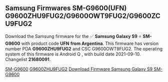 <h2>Samsung Firmwares SM-G9600(UFN) G9600ZHU9FUG2/G9600OWT9FUG2/G9600ZCU9FUG2</h2>
Download the Samsung firmware for the ✅ <strong>Samsung Galaxy S9 </strong> ⭐ <strong>SM-G9600</strong> with product code <strong>UFN</strong> <strong> from Argentina</strong>. This firmware has version number PDA <strong>G9600ZHU9FUG2</strong> and CSC G9600OWT9FUG2. The operating system of this firmware is Android Q , with build date 2021-09-10. Changelist <strong>21680091</strong>.


[SM-G9600](https://samfirm.shop/samsung/model/SM-G9600)
[G9600ZHU9FUG2](https://samfirm.shop/samsung/pda/G9600ZHU9FUG2)
[Download Firmware Samsung Galaxy S9 SM-G9600](https://samfirm.shop/samsung/firmware/456341)
